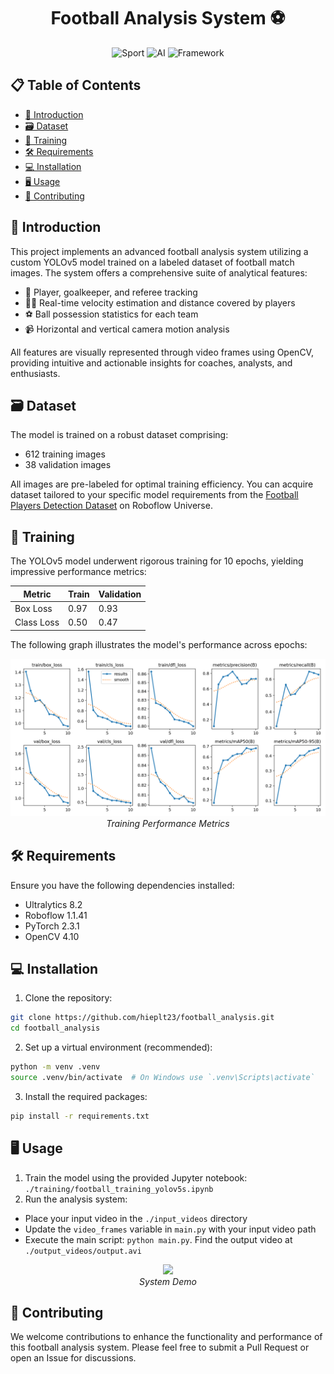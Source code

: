 <h1 align="center">Football Analysis System ⚽</h1>

<p align="center">
   <img src="https://img.shields.io/badge/Sport-Football-green" alt="Sport">
   <img src="https://img.shields.io/badge/AI-Computer%20Vision-blue" alt="AI"> 
   <img src="https://img.shields.io/badge/Framework-PyTorch-red" alt="Framework">
</p>

## 📋 Table of Contents
- [🌟 Introduction](#-introduction)
- [🗃️ Dataset](#️-dataset)
- [🧠 Training](#-training)
- [🛠️ Requirements](#️-requirements)
- [💻 Installation](#-installation)
- [🖥️ Usage](#️-usage)
- [🤝 Contributing](#-contributing)

## 🌟 Introduction

This project implements an advanced football analysis system utilizing a custom YOLOv5 model trained on a labeled dataset of football match images. The system offers a comprehensive suite of analytical features:

- 👥 Player, goalkeeper, and referee tracking
- 🏃‍♂️ Real-time velocity estimation and distance covered by players
- ⚽ Ball possession statistics for each team
- 📹 Horizontal and vertical camera motion analysis

All features are visually represented through video frames using OpenCV, providing intuitive and actionable insights for coaches, analysts, and enthusiasts.

## 🗃️ Dataset

The model is trained on a robust dataset comprising:
- 612 training images
- 38 validation images

All images are pre-labeled for optimal training efficiency. You can acquire dataset tailored to your specific model requirements from the [Football Players Detection Dataset](https://universe.roboflow.com/roboflow-jvuqo/football-players-detection-3zvbc/dataset/1) on Roboflow Universe.

## 🧠 Training

The YOLOv5 model underwent rigorous training for 10 epochs, yielding impressive performance metrics:

| Metric | Train | Validation |
|--------|-------|------------|
| Box Loss | 0.97 | 0.93 |
| Class Loss | 0.50 | 0.47 |

The following graph illustrates the model's performance across epochs:

<p align="center">
  <img src="./tranning/runs/detect/train/results.png" width="800"><br/>
  <em>Training Performance Metrics</em>
</p>

## 🛠️ Requirements

Ensure you have the following dependencies installed:

- Ultralytics 8.2
- Roboflow 1.1.41
- PyTorch 2.3.1
- OpenCV 4.10

## 💻 Installation

1. Clone the repository:
```bash
git clone https://github.com/hieplt23/football_analysis.git
cd football_analysis
```
2. Set up a virtual environment (recommended):
```bash
python -m venv .venv
source .venv/bin/activate  # On Windows use `.venv\Scripts\activate`
```
3. Install the required packages:
```bash
pip install -r requirements.txt
```

## 🖥 Usage
1. Train the model using the provided Jupyter notebook: ``./training/football_training_yolov5s.ipynb``
2. Run the analysis system:
- Place your input video in the ``./input_videos`` directory
- Update the ``video_frames`` variable in ``main.py`` with your input video path
- Execute the main script: ``python main.py``. Find the output video at ``./output_videos/output.avi``
<p align="center">
 <img src="./output_videos/system_demo.gif" width=900></br>
  <em>System Demo</em>
</p>

## 🤝 Contributing
We welcome contributions to enhance the functionality and performance of this football analysis system. Please feel free to submit a Pull Request or open an Issue for discussions.
